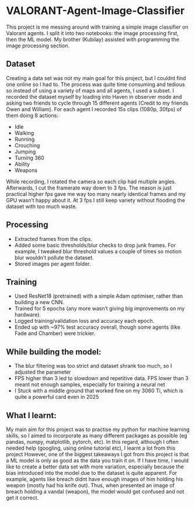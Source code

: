 # VALORANT-Agent-Image-Classifier
This project is me messing around with training a simple image classifier on Valorant agents. I split it into two notebooks: the image processing first, then the ML model. My brother (Kubilay) assisted with programming the image processing section.

Dataset
-------
Creating a data set was not my main goal for this project, but I couldnt find one online so I had to. The process was quite time consuming and tedious so instead of using a variety of maps and all agents, I used a subset.
I recorded the dataset myself by loading into Haven in observer mode and asking two friends to cycle through 15 different agents (Credit to my friends Owen and William). For each agent I recorded 15s clips (1080p, 30fps) of them doing 8 actions:
- Idle
- Walking
- Running
- Crouching
- Jumping
- Turning 360
- Ability
- Weapons

While recording, I rotated the camera so each clip had multiple angles. Afterwards, I cut the framerate way down to 3 fps. The reason is just practical higher fps gave me way too many nearly identical frames and my GPU wasn’t happy about it. At 3 fps I still keep variety without flooding the dataset with too much waste.

Processing
---------
- Extracted frames from the clips.
- Added some basic thresholds/blur checks to drop junk frames. For example, I tweaked blur threshold values a couple of times so motion blur wouldn’t pollute the dataset.
- Stored images per agent folder.

Training
-------
- Used ResNet18 (pretrained) with a simple Adam optimiser, rather than building a new CNN.
- Trained for 5 epochs (any more wasn’t giving big improvements on my hardware).
- Logged training/validation loss and accuracy each epoch.
- Ended up with ~97% test accuracy overall, though some agents (like Fade and Chamber) were trickier.

While building the model:
--------
- The blur filtering was too strict and dataset shrank too much, so I adjusted the parameter
- FPS higher than 3 led to slowdown and repetitive data. FPS lower than 3 meant not enough samples, especially for training a neural net
- I Stuck with a middle ground that worked fine on my 3060 Ti, which is quite a powerful card even in 2025

What I learnt:
-------
My main aim for this project was to practise my python for machine learning skills, so I aimed to incorporate as many different packages as possible (eg pandas, numpy, matplotlib, pytorch, etc). In this regard, although I often needed help (googling, using online tutorial etc), I learnt a lot from this project
However, one of the biggest takeaways I got from this project is that a ML model is only as good as the data you train it on. If I have time, I would like to create a better data set with more variation, especially because the bias introduced into the model due to the dataset is quite apparent. For example, agents like breach didnt have enough images of him holding his weapon (mostly had his knife out). Thus, when presented an image of breach holding a vandal (weapon), the model would get confused and not get it correct.
